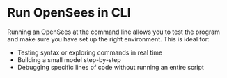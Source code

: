 # Run OpenSees in CLI

Running an OpenSees at the command line allows you to test the program and make sure you have set up the right environment. This is ideal for:

* Testing syntax or exploring commands in real time
* Building a small model step-by-step
* Debugging specific lines of code without running an entire script


